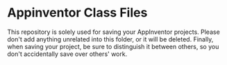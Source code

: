 # Appinventor Class Files
This repository is solely used for saving your AppInventor projects. Please don't add anything unrelated into this folder, or it will be deleted. Finally, when saving your project, be sure to distinguish it between others, so you don't accidentally save over others' work.
